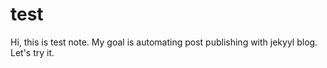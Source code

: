 # test

Hi, this is test note. My goal is automating post publishing with jekyyl blog. Let's try it.